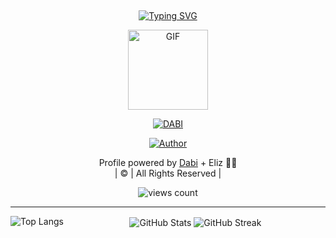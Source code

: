 ## <!-- Typing SVG -->
<p align="center">
    <a href="https://github.com/your-username">
        <img
        src="https://readme-typing-svg.herokuapp.com?size=30&width=800&lines=Welcome+To+Eliz's+Assistant+Dabi+Profile.;Coding+is+My+Second+Language.;Learning+AI,+Robotics+and+Hacking+with+Eliz!"
            alt="Typing SVG"
        />
    </a>
</p>

<div align="center">
  <p align="center">
<img src="https://media.giphy.com/media/L1R1tvI9svkIWwpVYr/giphy.gif" alt="GIF" width="128" height="128"/>
</p>

<p align="center">
<a href="#"><img title="DABI" src="https://img.shields.io/badge/DABI-red?colorA=%23ff0000&colorB=%23017e40&style=for-the-badge"></a>
</p>

<p align="center">
<a href="https://github.com/your-username"><img title="Author" src="https://img.shields.io/badge/Author-DABI-blue?style=for-the-badge&logo=github"></a>
</p>
</div>

<p align="center">
Profile powered by <a href="https://github.com/your-username">Dabi</a> + Eliz 🤖💙<br>
| © | All Rights Reserved |
</p>

<p align="center">
<img src="https://hits.seeyoufarm.com/api/count/incr/badge.svg?url=https://github.com/your-username&title=Profile%20Views" alt="views count"/>
</p>

----

<p align="center">
<img align="left" src="https://github-readme-stats.vercel.app/api/top-langs?username=your-username&show_icons=true&theme=dark&locale=en&layout=compact" alt="Top Langs" />
<img align="center" src="https://github-readme-stats.vercel.app/api?username=your-username&show_icons=true&theme=dark&locale=en" alt="GitHub Stats" />
<img align="center" src="https://github-readme-streak-stats.herokuapp.com/?user=your-username&theme=dark" alt="GitHub Streak" />
</p>
